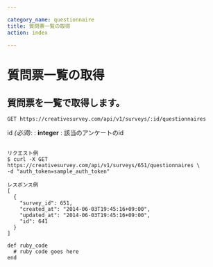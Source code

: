 ```yaml
---

category_name: questionnaire
title: 質問票一覧の取得
action: index

---
```


# 質問票一覧の取得

## 質問票を一覧で取得します。

`GET https://creativesurvey.com/api/v1/surveys/:id/questionnaires`

id _(必須)_:
: __integer__
: 該当のアンケートのid

~~~

リクエスト例
$ curl -X GET https://creativesurvey.com/api/v1/surveys/651/questionnaires \
-d "auth_token=sample_auth_token"

レスポンス例
[
  {
    "survey_id": 651,
    "created_at": "2014-06-03T19:45:16+09:00",
    "updated_at": "2014-06-03T19:45:16+09:00",
    "id": 641
  }
]
~~~

~~~
def ruby_code
  # ruby code goes here
end
~~~

